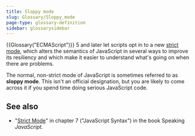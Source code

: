 ```yaml
---
title: Sloppy mode
slug: Glossary/Sloppy_mode
page-type: glossary-definition
sidebar: glossarysidebar
---
```



{{Glossary("ECMAScript")}} 5 and later let scripts opt in to a new [strict mode](/en-US/docs/Web/JavaScript/Reference/Strict_mode), which alters the semantics of JavaScript in several ways to improve its resiliency and which make it easier to understand what's going on when there are problems.

The normal, non-strict mode of JavaScript is sometimes referred to as **sloppy mode**. This isn't an official designation, but you are likely to come across it if you spend time doing serious JavaScript code.

## See also

- "[Strict Mode](https://exploringjs.com/es5/ch07.html#_strict_mode)" in chapter 7 ("JavaScript Syntax") in the book Speaking _JavaScript_.
